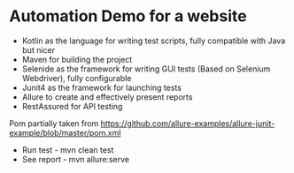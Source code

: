 # Automation Demo for a website


* Kotlin as the language for writing test scripts, fully compatible with Java but nicer
* Maven for building the project
* Selenide as the framework for writing GUI tests (Based on Selenium Webdriver), fully configurable
* Junit4 as the framework for launching tests
* Allure to create and effectively present reports
* RestAssured for API testing

Pom partially taken from https://github.com/allure-examples/allure-junit-example/blob/master/pom.xml

* Run test - mvn clean test
* See report  - mvn allure:serve